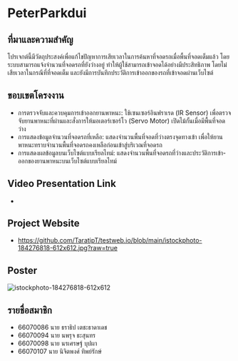 # PeterParkdui
## ที่มาและความสำคัญ
โปรเจกต์นี้มีวัตถุประสงค์เพื่อแก้ไขปัญหาการเสียเวลาในการค้นหาที่จอดรถเมื่อพื้นที่จอดเต็มแล้ว โดยระบบสามารถแจ้งจำนวนที่จอดรถที่ยังว่างอยู่ ทำให้ผู้ใช้สามารถเข้าจอดได้อย่างมีประสิทธิภาพ โดยไม่เสียเวลาในกรณีที่ที่จอดเต็ม และยังมีการบันทึกประวัติการเข้าออกของรถที่เข้าจอดผ่านเว็บไซต์

## ขอบเขตโครงงาน
- การตรวจจับและควบคุมการเข้าออกยานพาหนะ:
ใช้เซนเซอร์อินฟราเรด (IR Sensor) เพื่อตรวจจับยานพาหนะที่ผ่านและสั่งการให้มอเตอร์เซอร์โว (Servo Motor) เปิดไม้กั้นเมื่อมีพื้นที่จอดว่าง
- การแสดงข้อมูลจำนวนที่จอดรถที่เหลือ: 
แสดงจำนวนพื้นที่จอดที่ว่างตรงจุดทางเข้า เพื่อให้ยานพาหนะทราบจำนวนพื้นที่จอดรถคงเหลือก่อนเข้าสู่บริเวณที่จอดรถ
- การแสดงผลข้อมูลบนเว็บไซต์แบบเรียลไทม์: 
แสดงจำนวนพื้นที่จอดรถที่ว่างและประวัติการเข้า-ออกของยานพาหนะบนเว็บไซต์แบบเรียลไทม์

## Video Presentation Link
- 

## Project Website
- https://github.com/TaratipT/testweb.io/blob/main/istockphoto-184276818-612x612.jpg?raw=true

## Poster
![istockphoto-184276818-612x612](https://github.com/user-attachments/assets/723f50f8-73c0-455b-bcae-eec472be53ea)

## รายชื่อสมาชิก
- 66070086 นาย ธราธิป เตชะธาดาเดช
- 66070094 นาย นพรุจ ธะสุนทร
- 66070098 นาย นรเศรษฐ์ บุปผา
- 66070107 นาย นิจิตพงศ์ ทิพย์รักษ์
